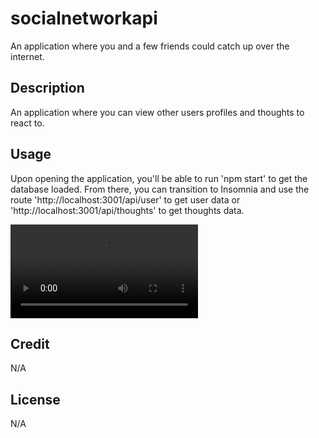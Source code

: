 # socialnetworkapi

An application where you and a few friends could catch up over the internet.

## Description

An application where you can view other users profiles and thoughts to react to.

## Usage

Upon opening the application, you'll be able to run 'npm start' to get the database loaded. From there, you can transition to Insomnia and use the route 'http://localhost:3001/api/user' to get user data or 
'http://localhost:3001/api/thoughts' to get thoughts data.

![Video Demo](./Untitled_%20Aug%2016,%202023%205_05%20PM.webm)

## Credit

N/A

## License

N/A

